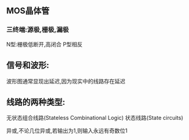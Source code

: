 ## MOS晶体管
### 三终端:源极,栅极,漏极
N型:栅极低断开,高闭合
P型相反

## 信号和波形:
波形图通常显现出延迟,因为现实中的线路存在延迟

## 线路的两种类型:
无状态组合线路(Stateless Combinational Logic)
状态线路(State circuits)

异或,不论几位异或,若输出为1,则输入永远有奇数位1
